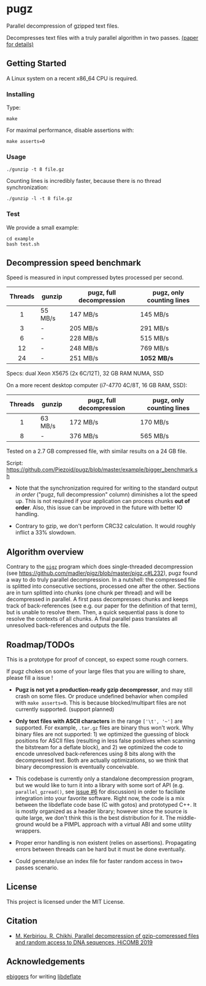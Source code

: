 # pugz

Parallel decompression of gzipped text files.

Decompresses text files with a truly parallel algorithm in two passes. [(paper for details)](paper/paper.pdf)

## Getting Started

A Linux system on a recent x86_64 CPU is required.

### Installing

Type:

```
make
```

For maximal performance, disable assertions with:
```
make asserts=0
```

### Usage

```
./gunzip -t 8 file.gz
```

Counting lines is incredibly faster, because there is no thread synchronization:
```
./gunzip -l -t 8 file.gz
```

### Test

We provide a small example:

```
cd example
bash test.sh
``` 
## Decompression speed benchmark

Speed is measured in input compressed bytes processed per second.

| Threads  | gunzip  | pugz, full decompression | pugz, only counting lines  |
| :------: | ------- | ------------------------ | -------------------------- | 
| 1        | 55 MB/s | 147 MB/s                 | 145 MB/s                   | 
| 3        | -       | 205 MB/s                 | 291 MB/s                   |
| 6        | -       | 228 MB/s                 | 515 MB/s                   | 
| 12       | -       | 248 MB/s                 | 769 MB/s                   | 
| 24       | -       | 251 MB/s                 | **1052 MB/s**              |

Specs: dual Xeon X5675 (2x 6C/12T), 32 GB RAM NUMA, SSD

On a more recent desktop computer (i7-4770 4C/8T, 16 GB RAM, SSD):

| Threads  | gunzip  | pugz, full decompression | pugz, only counting lines  |
| :------: | ------- | ------------------------ | -------------------------- |
| 1        | 63 MB/s | 172 MB/s                 | 170 MB/s                   |
| 8        | -       | 376 MB/s                 | 565 MB/s                   |

Tested on a 2.7 GB compressed file, with similar results on a 24 GB file.

Script: https://github.com/Piezoid/pugz/blob/master/example/bigger_benchmark.sh

 * Note that the synchronization required for writing to the standard output *in order* ("pugz, full decompression" column) diminishes a lot the speed up. This is not required if your application can process chunks **out of order**. Also, this issue can be improved in the future with better IO handling.

 * Contrary to gzip, we don't perform CRC32 calculation. It would roughly inflict a 33% slowdown.


## Algorithm overview

Contrary to the [`pigz`](https://github.com/madler/pigz/) program which does single-threaded decompression (see https://github.com/madler/pigz/blob/master/pigz.c#L232), pugz found a way to do truly parallel decompression. In a nutshell: the compressed file is splitted into consecutive sections, processed one after the other. Sections are in turn splitted into chunks (one chunk per thread) and will be decompressed in parallel. A first pass decompresses chunks and keeps track of back-references (see e.g. our paper for the definition of that term), but is unable to resolve them. Then, a quick sequential pass is done to resolve the contexts of all chunks. A final parallel pass translates all unresolved back-references and outputs the file.

## Roadmap/TODOs

This is a prototype for proof of concept, so expect some rough corners.

If pugz chokes on some of your large files that you are willing to share, please fill a issue !

- **Pugz is not yet a production-ready gzip decompressor**, and may still crash on some files. Or produce undefined behavior when compiled with `make asserts=0`. This is because blocked/multipart files are not currently supported. (support planned)

- **Only text files with ASCII characters** in the range `['\t', '~']` are supported. For example, `.tar.gz` files are binary thus won't work. Why binary files are not supported: 1) we optimized the guessing of block positions for ASCII files (resulting in less false positives when scanning the bitstream for a deflate block), and 2) we optimized the code to encode unresolved back-references using 8 bits along with the decompressed text. Both are actually optimizations, so we think that binary decompression is eventually conceivable.

- This codebase is currently only a standalone decompression program, but we would like to turn it into a library with some sort of API (e.g. `parallel_gzread()`, see [issue #6](https://github.com/Piezoid/pugz/issues/6) for discussion) in order to faciliate integration into your favorite software. Right now, the code is a mix between the libdeflate code base (C with gotos) and prototyped C++. It is mostly organized as a header library; however since the source is quite large, we don't think this is the best distribution for it. The middle-ground would be a PIMPL approach with a virtual ABI and some utility wrappers.

- Proper error handling is non existent (relies on assertions). Propagating errors between threads can be hard but it must be done eventually.

- Could generate/use an index file for faster random access in two+ passes scenario.

## License

This project is licensed under the MIT License.

## Citation 

* [M. Kerbiriou, R. Chikhi, Parallel decompression of gzip-compressed files and random access to DNA sequences, HiCOMB 2019](paper/paper.pdf)

## Acknowledgements

[ebiggers](https://github.com/ebiggers) for writing [libdeflate](https://github.com/ebiggers/libdeflate)


